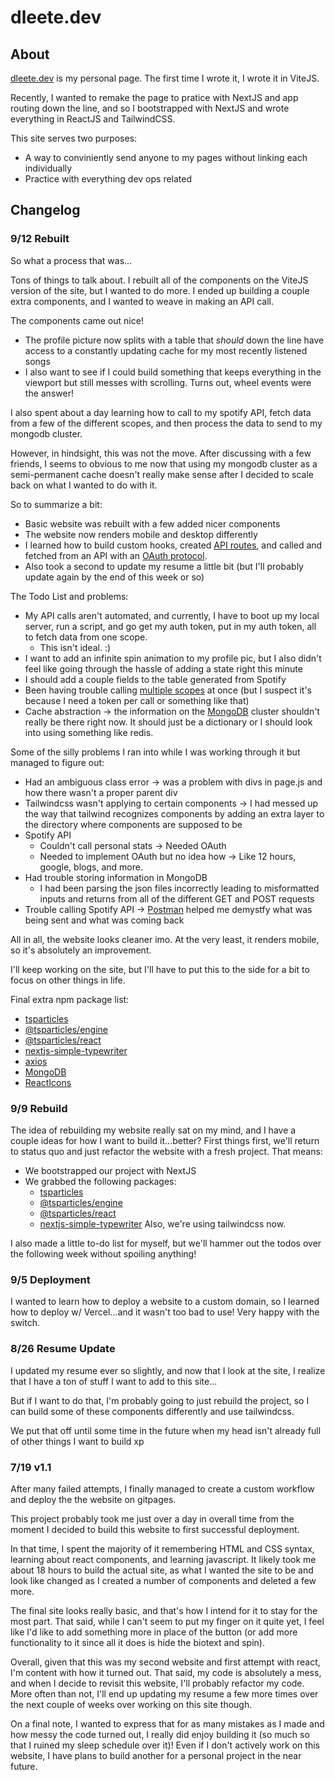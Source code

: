 # dleete.dev

## About
[dleete.dev](https://www.dleete.dev/) is my personal page. The first time I wrote it, I wrote it in ViteJS.

Recently, I wanted to remake the page to pratice with NextJS and app routing down the line, and so I bootstrapped with NextJS and wrote everything in ReactJS and TailwindCSS.

This site serves two purposes:
- A way to conviniently send anyone to my pages without linking each individually
- Practice with everything dev ops related

## Changelog
### 9/12 Rebuilt
So what a process that was...

Tons of things to talk about. I rebuilt all of the components on the ViteJS version of the site, but I wanted to do more. I ended up building a couple extra components, and I wanted to weave in making an API call.

The components came out nice!
- The profile picture now splits with a table that *should* down the line have access to a constantly updating cache for my most recently listened songs
- I also want to see if I could build something that keeps everything in the viewport but still messes with scrolling. Turns out, wheel events were the answer!

I also spent about a day learning how to call to my spotify API, fetch data from a few of the different scopes, and then process the data to send to my mongodb cluster.

However, in hindsight, this was not the move. After discussing with a few friends, I seems to obvious to me now that using my mongodb cluster as a semi-permanent cache doesn't really make sense after I decided to scale back on what I wanted to do with it.

So to summarize a bit:
- Basic website was rebuilt with a few added nicer components
- The website now renders mobile and desktop differently
- I learned how to build custom hooks, created [API routes](https://nextjs.org/docs/pages/building-your-application/routing/api-routes), and called and fetched from an API with an [OAuth protocol](https://developer.spotify.com/documentation/web-api/concepts/authorization).
- Also took a second to update my resume a little bit (but I'll probably update again by the end of this week or so)

The Todo List and problems:
- My API calls aren't automated, and currently, I have to boot up my local server, run a script, and go get my auth token, put in my auth token, all to fetch data from one scope.
  - This isn't ideal. :)
- I want to add an infinite spin animation to my profile pic, but I also didn't feel like going through the hassle of adding a state right this minute
- I should add a couple fields to the table generated from Spotify
- Been having trouble calling [multiple scopes](https://developer.spotify.com/documentation/web-api/concepts/scopes) at once (but I suspect it's because I need a token per call or something like that)
- Cache abstraction -> the information on the [MongoDB](https://www.mongodb.com/) cluster shouldn't really be there right now. It should just be a dictionary or I should look into using something like redis.

Some of the silly problems I ran into while I was working through it but managed to figure out:
- Had an ambiguous class error -> was a problem with divs in page.js and how there wasn't a proper parent div
- Tailwindcss wasn't applying to certain components -> I had messed up the way that tailwind recognizes components by adding an extra layer to the directory where components are supposed to be
- Spotify API
  - Couldn't call personal stats -> Needed OAuth
  - Needed to implement OAuth but no idea how -> Like 12 hours, google, blogs, and more.
- Had trouble storing information in MongoDB
  - I had been parsing the json files incorrectly leading to misformatted inputs and returns from all of the different GET and POST requests
- Trouble calling Spotify API -> [Postman](https://www.postman.com/) helped me demystfy what was being sent and what was coming back

All in all, the website looks cleaner imo. At the very least, it renders mobile, so it's absolutely an improvement.

I'll keep working on the site, but I'll have to put this to the side for a bit to focus on other things in life.

Final extra npm package list:
- [tsparticles](https://particles.js.org/)
- [@tsparticles/engine](https://www.npmjs.com/package/@tsparticles/engine)
- [@tsparticles/react](https://github.com/tsparticles/react)
- [nextjs-simple-typewriter](https://github.com/SoloReverse/nextjs-simple-typewriter)
- [axios](https://www.npmjs.com/package/axios)
- [MongoDB](https://www.npmjs.com/package/mongodb)
- [ReactIcons](https://www.npmjs.com/package/react-icons)
### 9/9 Rebuild
The idea of rebuilding my website really sat on my mind, and I have a couple ideas for how I want to build it...better? First things first, we'll return to status quo and just refactor the website with a fresh project.
That means:
- We bootstrapped our project with NextJS
- We grabbed the following packages:
  - [tsparticles](https://particles.js.org/)
  - [@tsparticles/engine](https://www.npmjs.com/package/@tsparticles/engine)
  - [@tsparticles/react](https://github.com/tsparticles/react)
  - [nextjs-simple-typewriter](https://github.com/SoloReverse/nextjs-simple-typewriter)
Also, we're using tailwindcss now.

I also made a little to-do list for myself, but we'll hammer out the todos over the following week without spoiling anything!
### 9/5 Deployment
I wanted to learn how to deploy a website to a custom domain, so I learned how to deploy w/ Vercel...and it wasn't too bad to use! Very happy with the switch.
### 8/26 Resume Update
I updated my resume ever so slightly, and now that I look at the site, I realize that I have a ton of stuff I want to add to this site...

But if I want to do that, I'm probably going to just rebuild the project, so I can build some of these components differently and use tailwindcss.

We put that off until some time in the future when my head isn't already full of other things I want to build xp
### 7/19 v1.1
After many failed attempts, I finally managed to create a custom workflow and deploy the the website on gitpages.

This project probably took me just over a day in overall time from the moment I decided to build this website to first successful deployment.

In that time, I spent the majority of it remembering HTML and CSS syntax, learning about react components, and learning javascript. It likely took me about 18 hours to build the actual site, as what I wanted the site to be and look like changed as I created a number of components and deleted a few more.

The final site looks really basic, and that's how I intend for it to stay for the most part. That said, while I can't seem to put my finger on it quite yet, I feel like I'd like to add something more in place of the button (or add more functionality to it since all it does is hide the biotext and spin).

Overall, given that this was my second website and first attempt with react, I'm content with how it turned out. That said, my code is absolutely a mess, and when I decide to revisit this website, I'll probably refactor my code. More often than not, I'll end up updating my resume a few more times over the next couple of weeks over working on this site though.

On a final note, I wanted to express that for as many mistakes as I made and how messy the code turned out, I really did enjoy building it (so much so that I ruined my sleep schedule over it)! Even if I don't actively work on this website, I have plans to build another for a personal project in the near future.
